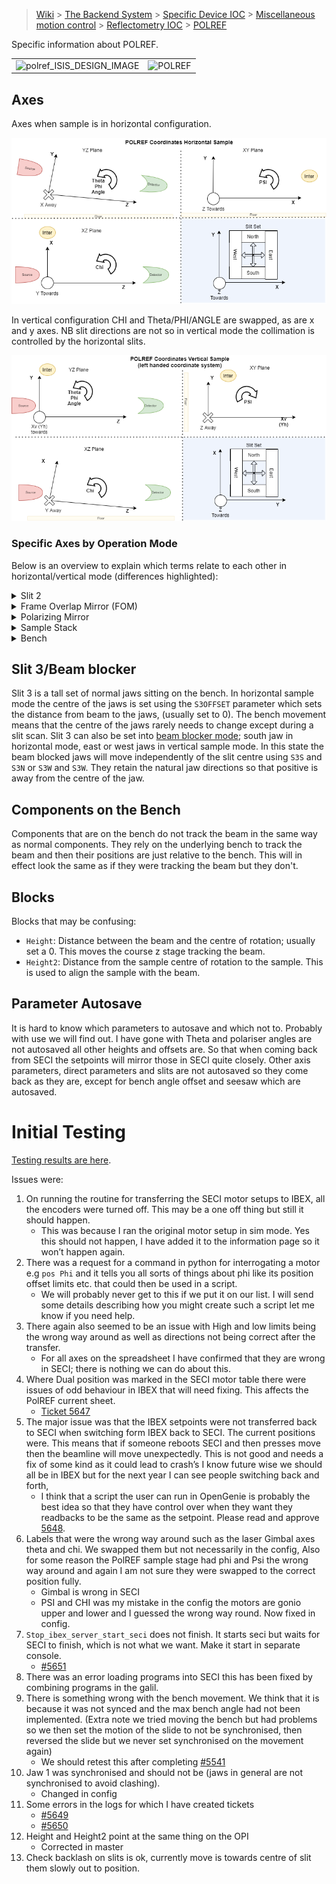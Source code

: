 > [Wiki](Home) > [The Backend System](The-Backend-System) > [Specific Device IOC](Specific-Device-IOC) > [Miscellaneous motion control](Miscellaneous-Motion-Control) > [Reflectometry IOC](Reflectometry-IOC) > [POLREF](Reflectomtery-IOC-POLREF)

Specific information about POLREF.

|   |   |
|---|---|
|  <img src="https://user-images.githubusercontent.com/32413847/191480709-8b086cd3-f00f-4603-a433-7b578372ce3d.jpg" alt="polref_ISIS_DESIGN_IMAGE"  width="500" height="300"> |  <img src="https://user-images.githubusercontent.com/32413847/191480746-de46ade9-70fa-40dc-812a-3edbd07053f7.jpg" alt="POLREF"  width="300" height="400">  |



## Axes

Axes when sample is in horizontal configuration. 

![axes directions on POLREF](reflectometers/AxesOnPolref.png)

In vertical configuration CHI and Theta/PHI/ANGLE are swapped, as are x and y axes. NB slit directions are not so in vertical mode the collimation is controlled by the horizontal slits.

![axes directions on POLREF in vertical mode](reflectometers/AxesOnPolrefVertical.png)

### Specific Axes by Operation Mode

Below is an overview to explain which terms relate to each other in horizontal/vertical mode (differences highlighted):

<details>
  <summary>Slit 2</summary>

#### Horizontal Mode

| Block          | Parameter Name      | Change Axis in REFL | Motor       | Motor Name       | General term     | Other |
| -------------  | ------------------- | -------------- | ----------- | ---------------- | ---------------- | ---- |
| S2OFFSET | S2OFFSET              | POSITION               | 0402 | Slit 2 Z     | Slit 2 Height   | - |
| S2ANGLE | S2ANGLE              | ANGLE               | 0605 | Slit 2 Tilt     | Slit 2 Tilt   | - |

#### Vertical Mode

| Block          | Parameter Name      | Change Axis in REFL | Motor       | Motor Name       | General term     | Other |
| -------------  | ------------------- | -------------- | ----------- | ---------------- | ---------------- | ---- |
| S2OFFSET | S2OFFSET              | POSITION               | **0305 / 0306** | **Slit 2 East / West**     | **Slit 2 Horizontal**   | **Using HCENT as Offset** |
| **S2CHI** | **S2CHI**              | **CHI**               | 0605 | Slit 2 Tilt     | Slit 2 Tilt   | - |
</details>

<details>
  <summary>Frame Overlap Mirror (FOM)</summary>

#### Horizontal Mode

| Block          | Parameter Name      | Change Axis in REFL | Motor       | Motor Name       | General term     | Other |
| -------------  | ------------------- | -------------- | ----------- | ---------------- | ---------------- | ---- |
| FTHETA         | FTHETA              | ANGLE               | 0205 | FOM Theta     | FOM Theta   | - |
| FCHI           | FCHI                | PSI                 | 0206 | FOM Chi     | FOM Psi  | - |
| FOFFSET        | FOFFSET             | POSITION            | 0208 | FOM Z     | FOM Height   | - |
| FTRANS         | FTRANS              | TRANS               | 0207 | FOM Y     | FOM Trans   | - |

#### Vertical Mode

| Block          | Parameter Name      | Change Axis in REFL | Motor       | Motor Name       | General term     | Other |
| -------------  | ------------------- | -------------- | ----------- | ---------------- | ---------------- | ---- |
| FTHETA         | FTHETA              | ANGLE               | 0205 | FOM Theta     | FOM Theta   | **-2.3 correction** |
| FCHI           | FCHI                | PSI                 | 0206 | FOM Chi     | FOM Psi  | **+90.0 correction** |
| FOFFSET        | FOFFSET             | POSITION            | **0207** | **FOM Y**     | **FOM Trans**   | - |
| FTRANS         | FTRANS              | TRANS               | **0208** | **FOM Z**     | **FOM Height**  | - |

</details>

<details>
  <summary>Polarizing Mirror</summary>

#### Horizontal Mode

| Block          | Parameter Name      | Change Axis in REFL | Motor       | Motor Name       | General term     | Other |
| -------------  | ------------------- | -------------- | ----------- | ---------------- | ---------------- | ---- |
| SMANGLE         | SMANGLE         | ANGLE               | 0301 | Polarizer THETA     | Polarizer Theta   | - |
| SMCHI           | SMCHI           | PSI                 | 0302 | Polarizer CHI     | Polarizer Psi  | - |
| SMOFFSET        | SMOFFSET        | POSITION            | 0304 | Polarizer Z     | Polarizer Height   | - |
| SMTRANS         | SMTRANS         | TRANS               | 0303 | Polarizer Y     | Polarizer Trans   | - |

#### Vertical Mode

(Polarizer not currently used in vertical mode - NR only)

| Block          | Parameter Name      | Change Axis in REFL | Motor       | Motor Name       | General term     | Other |
| -------------  | ------------------- | -------------- | ----------- | ---------------- | ---------------- | ---- |
| SMANGLE         | SMANGLE         | ANGLE               | 0301 | Polarizer THETA     | Polarizer Theta   | **-2.3 correction** |
| SMCHI           | SMCHI           | PSI                 | 0302 | Polarizer CHI     | Polarizer Psi  | **+90.0 correction** |
| SMOFFSET        | SMOFFSET        | POSITION            | **0303** | **Polarizer Y**     | **Polarizer Trans**    | **Park position correction** |
| SMTRANS         | SMTRANS         | TRANS               | **0304** | **Polarizer Z**     | **Polarizer Height**   | - |

</details>

<details>
  <summary>Sample Stack</summary>

#### Horizontal Mode

| Block          | Change Axis in REFL | Parameter Name | Motor       | Motor Name       | General term     |
| -------------  | ------------------- | -------------- | ----------- | ---------------- | ---------------- | 
| Height         | POSITION            | SAMPOFFSET     | 0403     | SS Low Z         | Coarse Height    |
| Height2        | HEIGHT              | SAMPHEIGHT     | 0404     | SS High Z        | Fine Height      |
| Sample_Changer | -                   | -              | 1001     | Sample Changer   | Sample Changer   | 
| Trans          | TRANS               | TRANS          | 0405     | SS Horizontal    | Trans            |
| PHI            | ANGLE               | PHI            | 0407     | SS Lower Gonio   | Phi              |
| PSI            | PSI                 | PSI            | 0406     | SS Upper Gonio   | Psi              |
| CHI            | CHI                 | CHI            | 0408     | SS Rotation      | Chi              |

#### Vertical mode:

| Block          | Change Axis in REFL | Parameter Name | Motor       | Motor Name       | General term     |
| -------------  | ------------------- | -------------- | ----------- | ---------------- | ---------------- | 
| Height         | POSITION            | SAMPOFFSET     | **0405** | **SS Horizontal**| Trans            |
| Height2        | -                   | -              | -           | -                | -                |
| Sample_Changer | -                   | -              | -           | -                | -                |
| Trans          | TRANS               | TRANS          | **0403** | **SS Low Z**     | Coarse Height    |
| PHI            | ANGLE               | PHI            | **0408** | **SS Rotation**  | Chi              |
| PSI            | PSI                 | PSI            | 0406     | SS Upper Gonio   | Psi              |
| CHI            | CHI                 | CHI            | **0407** |**SS Lower Gonio**| Phi              |

</details>

<details>
  <summary>Bench</summary>

#### Horizontal mode:

| Block          | Change Axis in REFL | Parameter Name | Motor       | Motor Name       | General term     |
| -------------  | ------------------- | -------------- | ----------- | ---------------- | ---------------- | 
| BENCHOFFSET    | POSITION            | BENCHOFFSET    | 0801 / 0802 | Bench Front Z/ Bench Rear Z    | Bench Height   |
| BENCHANGLE     | ANGLE               | BENCHANGLE     | 0801 / 0802 | Bench Front Z/ Bench Rear Z    | Bench Angle    |
| BENCHSEESAW    | SEESAW              | BENCHSEESAW    | 0801 / 0802 | Bench Front Z/ Bench Rear Z    | Bench Seesaw   |
| BENCHCHI       | CHI                 | BENCHCHI       | 0804     | Bench Arc        | Bench Chi        | 

#### Vertical mode:

| Block          | Change Axis in REFL | Parameter Name | Motor       | Motor Name       | General term     |
| -------------  | ------------------- | -------------- | ----------- | ---------------- | ---------------- | 
| **BENCHTRANS** | **TRANS**           | **BENCHTRANS** | 0801 / 0802 | Bench Front Z/ Bench Rear Z    | Bench Height   |
| **BENCHCHI**   | **CHI**             | **BENCHCHI**   | 0801 / 0802 | Bench Front Z/ Bench Rear Z    | Bench Angle    |
| BENCHSEESAW    | SEESAW              | BENCHSEESAW    | 0801 / 0802 | Bench Front Z/ Bench Rear Z    | Bench Seesaw   |
| **BENCHANGLE** | **ANGLE**             | **BENCHANGLE** | 0804     | Bench Arc        | Bench Chi        | 
</details>

## Slit 3/Beam blocker

Slit 3 is a tall set of normal jaws sitting on the bench. In horizontal sample mode the centre of the jaws is set using the `S3OFFSET` parameter which sets the distance from beam to the jaws, (usually set to 0). The bench movement means that the centre of the jaws rarely needs to change except during a slit scan.
Slit 3 can also be set into [beam blocker mode](Reflectometry-Beam-Blocker); south jaw in horizontal mode, east or west jaws in vertical sample mode. In this state the beam blocked jaws will move independently of the slit centre using `S3S` and `S3N` or `S3W` and `S3W`. They retain the natural jaw directions so that positive is away from the centre of the jaw.

## Components on the Bench

Components that are on the bench do not track the beam in the same way as normal components. They rely on the underlying bench to track the beam and then their positions are just relative to the bench. This will in effect look the same as if they were tracking the beam but they don't.

## Blocks

Blocks that may be confusing:

- `Height`: Distance between the beam and the centre of rotation; usually set a 0. This moves the course z stage tracking the beam.
- `Height2`: Distance from the sample centre of rotation to the sample. This is used to align the sample with the beam.

## Parameter Autosave

It is hard to know which parameters to autosave and which not to. Probably with use we will find out. I have gone with Theta and polariser angles are not autosaved all other heights and offsets are. So that when coming back from SECI the setpoints will mirror those in SECI quite closely. Other axis parameters, direct parameters and slits are not autosaved so they come back as they are, except for bench angle offset and seesaw which are autosaved.

# Initial Testing

[Testing results are here](reflectometers/tests_POLREF_2020_08_20.xlsx).

Issues were:

1. On running the routine for transferring the SECI motor setups to IBEX, all the encoders were turned off. This may be a one off thing but still it should happen.
    - This was because I ran the original motor setup in sim mode. Yes this should not happen, I have added it to the information page so it won’t happen again.
1. There was a request for a command in python for interrogating a motor e.g `pos Phi`  and it tells you all sorts of things about phi like its position offset limits etc. that could then be used in a script.
    - We will probably never get to this if we put it on our list. I will send some details describing how you might create such a script let me know if you need help.
1. There again also seemed to be an issue with High and low limits being the wrong way around as well as directions not being correct after the transfer. 
    - For all axes on the spreadsheet I have confirmed that they are wrong in SECI; there is nothing we can do about this.
1. Where Dual position was marked in the SECI motor table there were issues of odd behaviour in IBEX that will need fixing. This affects the PolREF current sheet.
    - [Ticket 5647](https://github.com/ISISComputingGroup/IBEX/issues/5647) 
1. The major issue was that the IBEX setpoints were not transferred back to SECI when switching form IBEX back to SECI. The current positions were. This means that if someone reboots SECI and then presses move then the beamline will move unexpectedly. This is not good and needs a fix of some kind as it could lead to crash’s I know future wise we should all be in IBEX but for the next year I can see people switching back and forth,
    - I think that a script the user can run in OpenGenie is probably the best idea so that they have control over when they want they readbacks to be the same as the setpoint. Please read and approve [5648](https://github.com/ISISComputingGroup/IBEX/issues/5648). 
1. Labels that were the wrong way around such as the laser Gimbal axes theta and chi. We swapped them but not necessarily in the config, Also for some reason the PolREF sample stage had phi and Psi the wrong way around and again I am not sure they were swapped to the correct position fully.
    - Gimbal is wrong in SECI
    - PSI and CHI was my mistake in the config the motors are gonio upper and lower and I guessed the wrong way round. Now fixed in config.
1. `Stop_ibex_server_start_seci` does not finish. It starts seci but waits for SECI to finish, which is not what we want. Make it start in separate console.
    - [#5651](https://github.com/ISISComputingGroup/IBEX/issues/5651) 
1. There was an error loading programs into SECI this has been fixed by combining programs in the galil.
1. There is something wrong with the bench movement. We think that it is because it was not synced and the max bench angle had not been implemented. (Extra note we tried moving the bench but had problems so we then set the motion of the slide to not be synchronised, then reversed the slide but we never set synchronised on the movement again)
    - We should retest this after completing [#5541](https://github.com/ISISComputingGroup/IBEX/issues/5541) 
1. Jaw 1 was synchronised and should not be (jaws in general are not synchronised to avoid clashing).
    - Changed in config
1. Some errors in the logs for which I have created tickets
    - [#5649](https://github.com/ISISComputingGroup/IBEX/issues/5649)
    - [#5650](https://github.com/ISISComputingGroup/IBEX/issues/5650)
1. Height and Height2 point at the same thing on the OPI
    - Corrected in master
1. Check backlash on slits is ok, currently move is towards centre of slit them slowly out to position.
